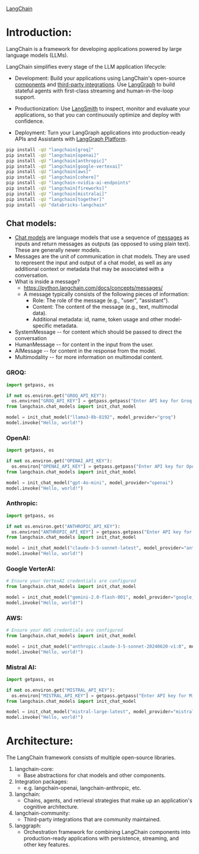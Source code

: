 [LangChain](https://python.langchain.com/docs/introduction/)

# Introduction:
LangChain is a framework for developing applications powered by large language models (LLMs).

LangChain simplifies every stage of the LLM application lifecycle:

- Development: Build your applications using LangChain's open-source [components](https://python.langchain.com/docs/concepts/) and [third-party integrations](https://python.langchain.com/docs/integrations/providers/). Use [LangGraph](https://python.langchain.com/docs/concepts/architecture/#langgraph) to build stateful agents with first-class streaming and human-in-the-loop support.

- Productionization: Use [LangSmith](https://docs.smith.langchain.com/) to inspect, monitor and evaluate your applications, so that you can continuously optimize and deploy with confidence.

- Deployment: Turn your LangGraph applications into production-ready APIs and Assistants with [LangGraph Platform](https://langchain-ai.github.io/langgraph/cloud/).

```bash
pip install -qU "langchain[groq]"
pip install -qU "langchain[openai]"
pip install -qU "langchain[anthropic]"
pip install -qU "langchain[google-vertexai]"
pip install -qU "langchain[aws]"
pip install -qU "langchain[cohere]"
pip install -qU "langchain-nvidia-ai-endpoints"
pip install -qU "langchain[fireworks]"
pip install -qU "langchain[mistralai]"
pip install -qU "langchain[together]"
pip install -qU "databricks-langchain"
```

## Chat models:
- [Chat models](https://python.langchain.com/docs/concepts/chat_models/) are language models that use a sequence of [messages](https://python.langchain.com/docs/concepts/messages/) as inputs and return messages as outputs (as opposed to using plain text). These are generally newer models.
- Messages are the unit of communication in chat models. They are used to represent the input and output of a chat model, as well as any additional context or metadata that may be associated with a conversation.
- What is inside a message?
  - https://python.langchain.com/docs/concepts/messages/
  - A message typically consists of the following pieces of information:
    - Role: The role of the message (e.g., "user", "assistant").
    - Content: The content of the message (e.g., text, multimodal data).
    - Additional metadata: id, name, token usage and other model-specific metadata.
- SystemMessage -- for content which should be passed to direct the conversation
- HumanMessage -- for content in the input from the user.
- AIMessage -- for content in the response from the model.
- Multimodality -- for more information on multimodal content.

### GROQ:
```python
import getpass, os

if not os.environ.get("GROQ_API_KEY"):
  os.environ["GROQ_API_KEY"] = getpass.getpass("Enter API key for Groq: ")
from langchain.chat_models import init_chat_model

model = init_chat_model("llama3-8b-8192", model_provider="groq")
model.invoke("Hello, world!")
```

### OpenAI:
```python
import getpass, os

if not os.environ.get("OPENAI_API_KEY"):
  os.environ["OPENAI_API_KEY"] = getpass.getpass("Enter API key for OpenAI: ")
from langchain.chat_models import init_chat_model

model = init_chat_model("gpt-4o-mini", model_provider="openai")
model.invoke("Hello, world!")
```

### Anthropic:
```python
import getpass, os

if not os.environ.get("ANTHROPIC_API_KEY"):
  os.environ["ANTHROPIC_API_KEY"] = getpass.getpass("Enter API key for Anthropic: ")
from langchain.chat_models import init_chat_model

model = init_chat_model("claude-3-5-sonnet-latest", model_provider="anthropic")
model.invoke("Hello, world!")
```

### Google VerterAI:
```python
# Ensure your VertexAI credentials are configured
from langchain.chat_models import init_chat_model

model = init_chat_model("gemini-2.0-flash-001", model_provider="google_vertexai")
model.invoke("Hello, world!")
```

### AWS:
```python
# Ensure your AWS credentials are configured
from langchain.chat_models import init_chat_model

model = init_chat_model("anthropic.claude-3-5-sonnet-20240620-v1:0", model_provider="bedrock_converse")
model.invoke("Hello, world!")
```

### Mistral AI:
```python
import getpass, os

if not os.environ.get("MISTRAL_API_KEY"):
  os.environ["MISTRAL_API_KEY"] = getpass.getpass("Enter API key for Mistral AI: ")
from langchain.chat_models import init_chat_model

model = init_chat_model("mistral-large-latest", model_provider="mistralai")
model.invoke("Hello, world!")
```


# Architecture:
The LangChain framework consists of multiple open-source libraries. 
1) langchain-core:
   - Base abstractions for chat models and other components.
2) Integration packages:
   - e.g. langchain-openai, langchain-anthropic, etc.
3) langchain:
   - Chains, agents, and retrieval strategies that make up an application's cognitive architecture.
4) langchain-community:
   - Third-party integrations that are community maintained.
5) langgraph:
   - Orchestration framework for combining LangChain components into production-ready applications with persistence, streaming, and other key features.










